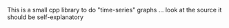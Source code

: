 This is a small cpp library to do "time-series" graphs ... look at the source it should be self-explanatory
